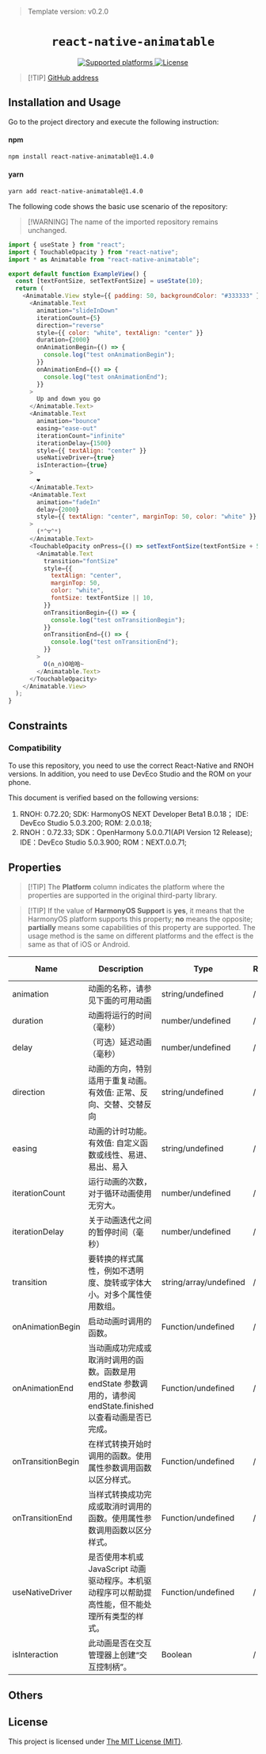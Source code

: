 > Template version: v0.2.0

<p align="center">
  <h1 align="center"> <code>react-native-animatable</code> </h1>
</p>
<p align="center">
    <a href="https://github.com/oblador/react-native-animatable">
        <img src="https://img.shields.io/badge/platforms-android%20|%20ios%20|%20harmony%20-lightgrey.svg" alt="Supported platforms" />
    </a>
    <a href="https://github.com/oblador/react-native-animatable/blob/master/LICENSE">
        <img src="https://img.shields.io/badge/license-MIT-green.svg" alt="License" />
    </a>
</p>

> [!TIP] [GitHub address](https://github.com/oblador/react-native-animatable)

## Installation and Usage

Go to the project directory and execute the following instruction:

<!-- tabs:start -->

#### **npm**

```bash
npm install react-native-animatable@1.4.0
```

#### **yarn**

```bash
yarn add react-native-animatable@1.4.0
```

<!-- tabs:end -->

The following code shows the basic use scenario of the repository:

> [!WARNING] The name of the imported repository remains unchanged.

```js
import { useState } from "react";
import { TouchableOpacity } from "react-native";
import * as Animatable from "react-native-animatable";

export default function ExampleView() {
  const [textFontSize, setTextFontSize] = useState(10);
  return (
    <Animatable.View style={{ padding: 50, backgroundColor: "#333333" }}>
      <Animatable.Text
        animation="slideInDown"
        iterationCount={5}
        direction="reverse"
        style={{ color: "white", textAlign: "center" }}
        duration={2000}
        onAnimationBegin={() => {
          console.log("test onAnimationBegin");
        }}
        onAnimationEnd={() => {
          console.log("test onAnimationEnd");
        }}
      >
        Up and down you go
      </Animatable.Text>
      <Animatable.Text
        animation="bounce"
        easing="ease-out"
        iterationCount="infinite"
        iterationDelay={1500}
        style={{ textAlign: "center" }}
        useNativeDriver={true}
        isInteraction={true}
      >
        ❤️
      </Animatable.Text>
      <Animatable.Text
        animation="fadeIn"
        delay={2000}
        style={{ textAlign: "center", marginTop: 50, color: "white" }}
      >
        (*^▽^*)
      </Animatable.Text>
      <TouchableOpacity onPress={() => setTextFontSize(textFontSize + 5)}>
        <Animatable.Text
          transition="fontSize"
          style={{
            textAlign: "center",
            marginTop: 50,
            color: "white",
            fontSize: textFontSize || 10,
          }}
          onTransitionBegin={() => {
            console.log("test onTransitionBegin");
          }}
          onTransitionEnd={() => {
            console.log("test onTransitionEnd");
          }}
        >
          O(∩_∩)O哈哈~
        </Animatable.Text>
      </TouchableOpacity>
    </Animatable.View>
  );
}
```

## Constraints

### Compatibility

To use this repository, you need to use the correct React-Native and RNOH versions. In addition, you need to use DevEco Studio and the ROM on your phone.

This document is verified based on the following versions:

1. RNOH: 0.72.20; SDK: HarmonyOS NEXT Developer Beta1 B.0.18； IDE: DevEco Studio 5.0.3.200; ROM: 2.0.0.18;
2. RNOH：0.72.33; SDK：OpenHarmony 5.0.0.71(API Version 12 Release); IDE：DevEco Studio 5.0.3.900; ROM：NEXT.0.0.71;

## Properties

> [!TIP] The **Platform** column indicates the platform where the properties are supported in the original third-party library.

> [!TIP] If the value of **HarmonyOS Support** is **yes**, it means that the HarmonyOS platform supports this property; **no** means the opposite; **partially** means some capabilities of this property are supported. The usage method is the same on different platforms and the effect is the same as that of iOS or Android.

| Name              | Description                                                                                                     | Type                   | Required | Platform | HarmonyOS Support |
| ----------------- | --------------------------------------------------------------------------------------------------------------- | ---------------------- | -------- | -------- | ----------------- |
| animation         | 动画的名称，请参见下面的可用动画                                                                                | string/undefined       | /        | all      | yes               |
| duration          | 动画将运行的时间（毫秒）                                                                                        | number/undefined       | /        | all      | yes               |
| delay             | （可选）延迟动画（毫秒）                                                                                        | number/undefined       | /        | all      | yes               |
| direction         | 动画的方向，特别适用于重复动画。有效值: 正常、反向、交替、交替反向                                              | string/undefined       | /        | all      | yes               |
| easing            | 动画的计时功能。有效值: 自定义函数或线性、易进、易出、易入                                                      | string/undefined       | /        | all      | yes               |
| iterationCount    | 运行动画的次数，对于循环动画使用无穷大。                                                                        | number/undefined       | /        | all      | yes               |
| iterationDelay    | 关于动画迭代之间的暂停时间（毫秒）                                                                              | number/undefined       | /        | all      | yes               |
| transition        | 要转换的样式属性，例如不透明度、旋转或字体大小。对多个属性使用数组。                                            | string/array/undefined | /        | all      | yes               |
| onAnimationBegin  | 启动动画时调用的函数。                                                                                          | Function/undefined     | /        | all      | yes               |
| onAnimationEnd    | 当动画成功完成或取消时调用的函数。函数是用 endState 参数调用的，请参阅 endState.finished 以查看动画是否已完成。 | Function/undefined     | /        | all      | yes               |
| onTransitionBegin | 在样式转换开始时调用的函数。使用属性参数调用函数以区分样式。                                                    | Function/undefined     | /        | all      | yes               |
| onTransitionEnd   | 当样式转换成功完成或取消时调用的函数。使用属性参数调用函数以区分样式。                                          | Function/undefined     | /        | all      | yes               |
| useNativeDriver   | 是否使用本机或 JavaScript 动画驱动程序。本机驱动程序可以帮助提高性能，但不能处理所有类型的样式。                | Function/undefined     | /        | all      | yes               |
| isInteraction     | 此动画是否在交互管理器上创建“交互控制柄”。                                                                      | Boolean                | /        | all      | yes               |

## Others

## License

This project is licensed under [The MIT License (MIT)](https://github.com/oblador/react-native-animatable/blob/master/LICENSE).
